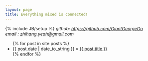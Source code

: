 ```yaml
---
layout: page
title: Everything mixed is connected! 
---
```

{% include JB/setup %}
<i>github: https://github.com/GiantGeorgeGo</i>  
<i>email : zhihang.yeah@gmail.com</i>  

<ul class="posts">
  {% for post in site.posts %}
    <li><span>{{ post.date | date_to_string }}</span> &raquo; <a href="{{ BASE_PATH }}{{ post.url }}">{{ post.title }}</a></li>
  {% endfor %}
</ul>


